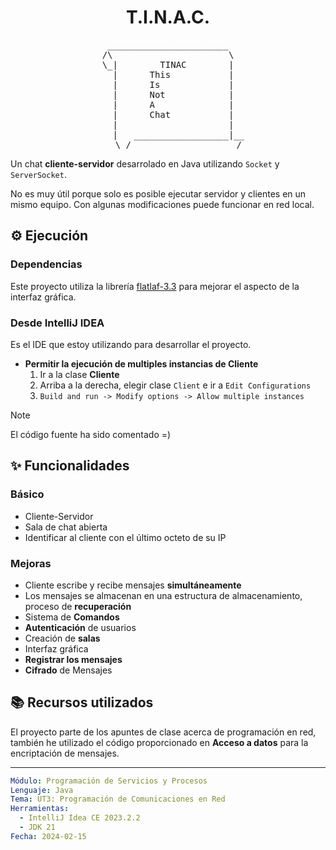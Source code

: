 <h1 align="center"> T.I.N.A.C. </h1>

<pre align="center">
_______________________
/\                      \
\_|        TINAC        |
  |      This           |
  |      Is             |
  |      Not            |
  |      A              |
  |      Chat           |
  |                     |
    |   __________________|__
    \_/____________________/
</pre>

Un chat **cliente-servidor** desarrolado en Java utilizando `Socket` y `ServerSocket`.

No es muy útil porque solo es posible ejecutar servidor y clientes en un
mismo equipo. Con algunas modificaciones puede funcionar en red local.

## ⚙ Ejecución

### Dependencias 

Este proyecto utiliza la librería [flatlaf-3.3](https://mvnrepository.com/artifact/com.formdev/flatlaf)
para mejorar el aspecto de la interfaz gráfica.

### Desde IntelliJ IDEA

Es el IDE que estoy utilizando para desarrollar el proyecto. 

- **Permitir la ejecución de multiples instancias de Cliente**
    1. Ir a la clase **Cliente**
    2. Arriba a la derecha, elegir clase `Client` e ir a `Edit Configurations`
    3. `Build and run -> Modify options -> Allow multiple instances`

> [!NOTE]
> El código fuente ha sido comentado =)

## ✨ Funcionalidades

### Básico

- Cliente-Servidor
- Sala de chat abierta
- Identificar al cliente con el último octeto de su IP

### Mejoras

- Cliente escribe y recibe mensajes **simultáneamente**
- Los mensajes se almacenan en una estructura de almacenamiento, proceso de **recuperación**
- Sistema de **Comandos**
- **Autenticación** de usuarios
- Creación de **salas**
- Interfaz gráfica
- **Registrar los mensajes**
- **Cifrado** de Mensajes

## 📚 Recursos utilizados

El proyecto parte de los apuntes de clase acerca de programación en red, 
también he utilizado el código proporcionado en **Acceso a datos** para la encriptación de mensajes.

---

```yaml
Módulo: Programación de Servicios y Procesos
Lenguaje: Java
Tema: UT3: Programación de Comunicaciones en Red
Herramientas: 
  - IntelliJ Idea CE 2023.2.2
  - JDK 21
Fecha: 2024-02-15
```

